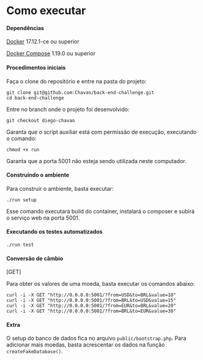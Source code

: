 # Como executar


#### Dependências


[Docker](https://docs.docker.com/install/) 17.12.1-ce ou superior

[Docker Compose](https://docs.docker.com/compose/install/) 1.19.0 ou superior

#### Procedimentos iniciais

Faça o clone do repositório e entre na pasta do projeto:

```
git clone git@github.com:Chavao/back-end-challenge.git
cd back-end-challenge
```

Entre no branch onde o projeto foi desenvolvido:

```
git checkout diego-chavao
```

Garanta que o script auxiliar está com permissão de execução, executando o comando:

```
chmod +x run
```

Garanta que a porta 5001 não esteja sendo utilizada neste computador.

#### Construindo o ambiente

Para construir o ambiente, basta executar:

```
./run setup
```

Esse comando executará build do container, instalará o composer e subirá o serviço web na porta 5001.


#### Executando os testes automatizados

```
./run test
```

#### Conversão de câmbio

[GET]

Para obter os valores de uma moeda, basta executar os comandos abaixo:

```
curl -i -X GET "http://0.0.0.0:5001/?from=USD&to=BRL&value=10"
curl -i -X GET "http://0.0.0.0:5001/?from=BRL&to=USD&value=15"
curl -i -X GET "http://0.0.0.0:5001/?from=EUR&to=BRL&value=20"
curl -i -X GET "http://0.0.0.0:5001/?from=BRL&to=EUR&value=30"
```

#### Extra

O setup do banco de dados fica no arquivo `public/bootstrap.php`. Para adicionar mais moedas, basta acrescentar os dados na função `createFakeDatabase()`.
